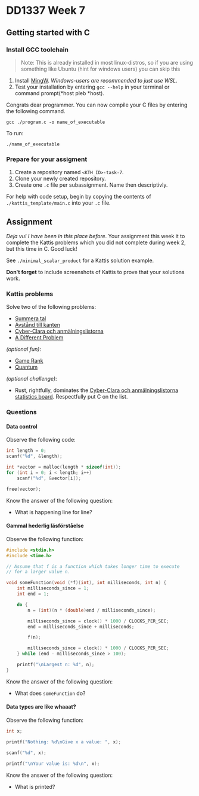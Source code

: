 # DD1337 Week 7

## Getting started with C

### Install GCC toolchain
> Note: This is already installed in most linux-distros, so if you are using something like Ubuntu (hint for windows users) you can skip this
1) Install [MingW](https://www.mingw-w64.org/). *Windows-users are recommended to just use WSL*. 
2) Test your installation by entering `gcc --help` in your terminal or command prompt(*host pleb *host).

Congrats dear programmer. You can now compile your C files by entering the following command.
```
gcc ./program.c -o name_of_executable
```
To run: 
```
./name_of_executable
```

### Prepare for your assigment

1) Create a repository named `<KTH_ID>-task-7`.
2) Clone your newly created repository.
3) Create one `.c` file per subassignment. Name then descriptivly.  

For help with code setup, begin by copying the contents of `./kattis_template/main.c` into your `.c` file.

## Assignment

*Deja vu! I have been in this place before*. Your assignment this week it to complete the Kattis problems which you did not complete during week 2, but this time in C. Good luck!

See `./minimal_scalar_product` for a Kattis solution example.

**Don't forget** to include screenshots of Kattis to prove that your solutions work.

### Kattis problems

Solve two of the following problems:
- [Summera tal](https://kth.kattis.com/problems/kth.javap.sumsort)
- [Avstånd till kanten](https://kth.kattis.com/problems/kth.javap.kant)
- [Cyber-Clara och anmälningslistorna](https://kth.kattis.com/problems/kth.grupdat.anmalningslistorna)
- [A Different Problem](https://kth.kattis.com/problems/different)

_(optional fun)_:
- [Game Rank](https://open.kattis.com/problems/gamerank)
- [Quantum](https://open.kattis.com/problems/quantum)

_(optional challenge)_:
- Rust, rightfully, dominates the [Cyber-Clara och anmälningslistorna statistics board](https://kth.kattis.com/problems/kth.grupdat.anmalningslistorna/statistics). Respectfully put C on the list.

### Questions

#### Data control

Observe the following code:

```c++
int length = 0;
scanf("%d", &length); 

int *vector = malloc(length * sizeof(int));
for (int i = 0; i < length; i++) 
    scanf("%d", &vector[i]);

free(vector);
```

Know the answer of the following question:
- What is happening line for line?

#### Gammal hederlig läsförståelse

Observe the following function:

```c++
#include <stdio.h>
#include <time.h>

// Assume that f is a function which takes longer time to execute
// for a larger value n.

void someFunction(void (*f)(int), int milliseconds, int n) {
    int milliseconds_since = 1;
    int end = 1;

    do {
        n = (int)(n * (double)end / milliseconds_since);

        milliseconds_since = clock() * 1000 / CLOCKS_PER_SEC;
        end = milliseconds_since + milliseconds;

        f(n);

        milliseconds_since = clock() * 1000 / CLOCKS_PER_SEC;
    } while (end - milliseconds_since > 100);

    printf("\nLargest n: %d", n);
}
```

Know the answer of the following question:
- What does `someFunction` do?

#### Data types are like whaaat?

Observe the following function:

```c++
int x;

printf("Nothing: %d\nGive x a value: ", x);

scanf("%d", x);

printf("\nYour value is: %d\n", x);
```

Know the answer of the following question:
- What is printed?